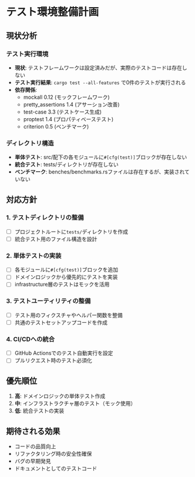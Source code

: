 # テスト環境整備計画

## 現状分析

### テスト実行環境
- **現状**: テストフレームワークは設定済みだが、実際のテストコードは存在しない
- **テスト実行結果**: `cargo test --all-features` で0件のテストが実行される
- **依存関係**: 
  - mockall 0.12 (モックフレームワーク)
  - pretty_assertions 1.4 (アサーション改善)
  - test-case 3.3 (テストケース生成)
  - proptest 1.4 (プロパティベーステスト)
  - criterion 0.5 (ベンチマーク)

### ディレクトリ構造
- **単体テスト**: src/配下の各モジュールに`#[cfg(test)]`ブロックが存在しない
- **統合テスト**: tests/ディレクトリが存在しない
- **ベンチマーク**: benches/benchmarks.rsファイルは存在するが、実装されていない

## 対応方針

### 1. テストディレクトリの整備
- [ ] プロジェクトルートに`tests/`ディレクトリを作成
- [ ] 統合テスト用のファイル構造を設計

### 2. 単体テストの実装
- [ ] 各モジュールに`#[cfg(test)]`ブロックを追加
- [ ] ドメインロジックから優先的にテストを実装
- [ ] infrastructure層のテストはモックを活用

### 3. テストユーティリティの整備
- [ ] テスト用のフィクスチャやヘルパー関数を整備
- [ ] 共通のテストセットアップコードを作成

### 4. CI/CDへの統合
- [ ] GitHub Actionsでのテスト自動実行を設定
- [ ] プルリクエスト時のテスト必須化

## 優先順位
1. **高**: ドメインロジックの単体テスト作成
2. **中**: インフラストラクチャ層のテスト（モック使用）
3. **低**: 統合テストの実装

## 期待される効果
- コードの品質向上
- リファクタリング時の安全性確保
- バグの早期発見
- ドキュメントとしてのテストコード